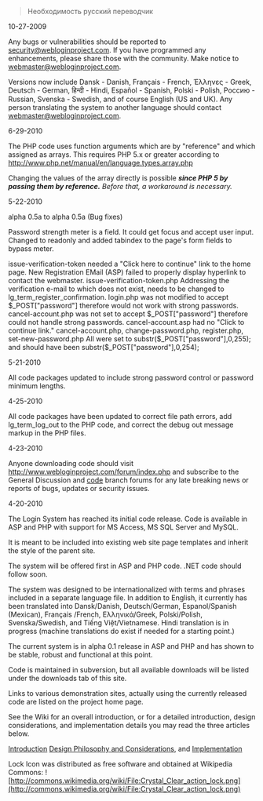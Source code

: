 > Необходимость русский переводчик

10-27-2009

Any bugs or vulnerabilities should be reported to security@webloginproject.com.  If you have programmed any enhancements, please share those with the community. Make notice to webmaster@webloginproject.com.

Versions now include Dansk - Danish, Français - French, Έλληνες - Greek, Deutsch - German, हिन्दी - Hindi, Español - Spanish, Polski - Polish, Россию - Russian, Svenska - Swedish, and of course English (US and UK).  Any person translating the system to another language should contact webmaster@webloginproject.com.


6-29-2010

The PHP code uses function arguments which are by "reference" and which assigned as arrays. This requires PHP 5.x or greater according to http://www.php.net/manual/en/language.types.array.php

Changing the values of the array directly is possible _**since PHP 5 by passing them by reference.** Before that, a workaround is necessary._


5-22-2010

alpha 0.5a to alpha 0.5a (Bug fixes)

Password strength meter is a field. It could get focus and accept user input. Changed to readonly and added tabindex to the page's form fields to bypass meter.

issue-verification-token needed a "Click here to continue" link to the home page.
New Registration EMail (ASP) failed to properly display hyperlink to contact the webmaster.
issue-verification-token.php Addressing the verification e-mail to  which does not exist, needs to be changed to lg\_term\_register\_confirmation.
login.php was not modified to accept $_POST["password"] therefore would not work with strong passwords.
cancel-account.php was not set to accept $_POST["password"] therefore could not handle strong passwords.
cancel-account.asp had no "Click to continue link."
cancel-account.php, change-password.php, register.php, set-new-password.php All were set to substr($_POST["password"],0,255); and should have been substr($_POST["password"],0,254);

5-21-2010

All code packages updated to include strong password control or password minimum lengths.

4-25-2010

All code packages have been updated to correct file path errors, add lg\_term\_log\_out to the PHP code, and correct the debug out message markup in the PHP files.

4-23-2010

Anyone downloading code should visit http://www.webloginproject.com/forum/index.php and subscribe to the General Discussion and [code](your.md) branch forums for any late breaking news or reports of bugs, updates or security issues.

4-20-2010

The Login System has reached its initial code release.  Code is available in ASP and PHP with support for MS Access, MS SQL Server and MySQL.

It is meant to be included into existing web site page templates and inherit the style of the parent site.

The system will be offered first in ASP and PHP code. .NET code should follow soon.

The system was designed to be internationalized with terms and phrases included in a separate language file. In addition to English, it currently has been translated into Dansk/Danish, Deutsch/German, Espanol/Spanish (Mexican), Français /French, Ελληνικά/Greek, Polski/Polish, Svenska/Swedish, and Tiếng Việt/Vietnamese.  Hindi translation is in progress (machine translations do exist if needed for a starting point.)

The current system is in alpha 0.1 release in ASP and PHP and has shown to be stable, robust and functional at this point.

Code is maintained in subversion, but all available downloads will be listed under the downloads tab of this site.

Links to various demonstration sites, actually using the currently released code are listed on the project home page.

See the Wiki for an overall introduction, or for a detailed introduction, design considerations, and implementation details you may read the three articles below.

[Introduction](http://www.experts-exchange.com/articles/Web_Development/Miscellaneous/A-Better-Website-Login-System-the-EE-Collaborative-Login-System.html)
[Design Philosophy and Considerations](http://www.experts-exchange.com/articles/Web_Development/Miscellaneous/The-EE-Collaborative-Login-System-Part-Two-Design-Considerations.html), and
[Implementation](http://www.experts-exchange.com/articles/Web_Development/Miscellaneous/The-EE-Collaborative-Login-System-Part-Three-Implementation.html)

Lock Icon was distributed as free software and obtained at Wikipedia Commons: ![http://commons.wikimedia.org/wiki/File:Crystal_Clear_action_lock.png](http://commons.wikimedia.org/wiki/File:Crystal_Clear_action_lock.png)